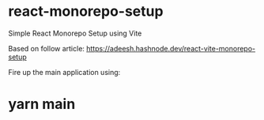 # react-monorepo-setup
Simple React Monorepo Setup using Vite

Based on follow article: https://adeesh.hashnode.dev/react-vite-monorepo-setup

Fire up the main application using:

#  yarn main

